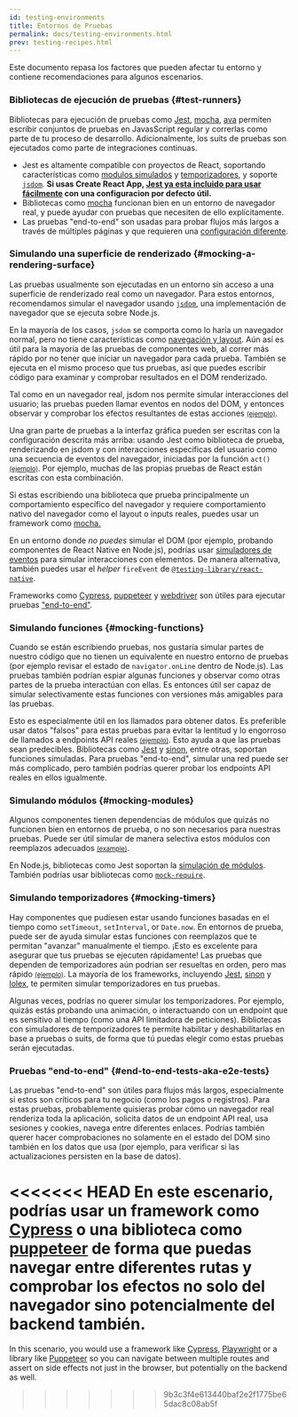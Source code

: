 ```yaml
---
id: testing-environments
title: Entornos de Pruebas
permalink: docs/testing-environments.html
prev: testing-recipes.html
---
```


<!-- This document is intended for folks who are comfortable with JavaScript, and have probably written tests with it. It acts as a reference for the differences in testing environments for React components, and how those differences affect the tests that they write. This document also assumes a slant towards web-based react-dom components, but has notes for other renderers. -->

Este documento repasa los factores que pueden afectar tu entorno y contiene recomendaciones para algunos escenarios.

### Bibliotecas de ejecución de pruebas {#test-runners}

Bibliotecas para ejecución de pruebas como [Jest](https://jestjs.io/), [mocha](https://mochajs.org/), [ava](https://github.com/avajs/ava) permiten escribir conjuntos de pruebas en JavasScript regular y correrlas como parte de tu proceso de desarrollo. Adicionalmente, los suits de pruebas son ejecutados como parte de integraciones continuas.

- Jest es altamente compatible con proyectos de React, soportando características como [modulos simulados](#mocking-modules) y [temporizadores](#mocking-timers), y soporte [`jsdom`](#mocking-a-rendering-surface). **Si usas Create React App, [Jest ya esta incluido para usar fácilmente](https://facebook.github.io/create-react-app/docs/running-tests) con una configuracion por defecto útil.**
- Bibliotecas como [mocha](https://mochajs.org/#running-mocha-in-the-browser) funcionan bien en un entorno de navegador real, y puede ayudar con pruebas que necesiten de ello explícitamente.
- Las pruebas "end-to-end" son usadas para probar flujos más largos a través de múltiples páginas y que requieren una [configuración diferente](#end-to-end-tests-aka-e2e-tests).

### Simulando una superficie de renderizado {#mocking-a-rendering-surface}

Las pruebas usualmente son ejecutadas en un entorno sin acceso a una superficie de renderizado real como un navegador. Para estos entornos, recomendamos simular el navegador usando [`jsdom`](https://github.com/jsdom/jsdom), una implementación de navegador que se ejecuta sobre Node.js.

En la mayoría de los casos, `jsdom` se comporta como lo haría un navegador normal, pero no tiene características como [navegación y layout](https://github.com/jsdom/jsdom#unimplemented-parts-of-the-web-platform). Aún así es útil para la mayoría de las pruebas de componentes web, al correr más rápido por no tener que iniciar un navegador para cada prueba. También se ejecuta en el mismo proceso que tus pruebas, así que puedes escribir código para examinar y comprobar resultados en el DOM renderizado.

Tal como en un navegador real, jsdom nos permite simular interacciones del usuario; las pruebas pueden llamar eventos en nodos del DOM, y entonces observar y comprobar los efectos resultantes de estas acciones [<small>(ejemplo)</small>](/docs/testing-recipes.html#events).

Una gran parte de pruebas a la interfaz gráfica pueden ser escritas con la configuración descrita más arriba: usando Jest como biblioteca de prueba, renderizando en jsdom y con interacciones especificas del usuario como una secuencia de eventos del navegador, iniciadas por la función `act()` [<small>(ejemplo)</small>](/docs/testing-recipes.html). Por ejemplo, muchas de las propias pruebas de React están escritas con esta combinación.

Si estas escribiendo una biblioteca que prueba principalmente un comportamiento específico del navegador y requiere comportamiento nativo del navegador como el layout o inputs reales, puedes usar un framework como [mocha.](https://mochajs.org/)

En un entorno donde _no puedes_ simular el DOM (por ejemplo, probando componentes de React Native en Node.js), podrías usar [simuladores de eventos](/docs/test-utils.html#simulate) para simular interacciones con elementos. De manera alternativa, también puedes usar el _helper_ `fireEvent` de [`@testing-library/react-native`](https://testing-library.com/docs/react-native-testing-library/intro).

Frameworks como [Cypress](https://www.cypress.io/), [puppeteer](https://github.com/GoogleChrome/puppeteer) y [webdriver](https://www.seleniumhq.org/projects/webdriver/) son útiles para ejecutar pruebas ["end-to-end"](#end-to-end-tests-aka-e2e-tests).

### Simulando funciones {#mocking-functions}

Cuando se están escribiendo pruebas, nos gustaría simular partes de nuestro código que no tienen un equivalente en nuestro entorno de pruebas (por ejemplo revisar el estado de `navigator.onLine` dentro de Node.js). Las pruebas también podrían espiar algunas funciones y observar como otras partes de la prueba interactúan con ellas. Es entonces útil ser capaz de simular selectivamente estas funciones con versiones más amigables para las pruebas.

Esto es especialmente útil en los llamados para obtener datos. Es preferible usar datos "falsos" para estas pruebas para evitar la lentitud y lo engorroso de llamados a endpoints API reales [<small>(ejemplo)</small>](/docs/testing-recipes.html#data-fetching). Esto ayuda a que las pruebas sean predecibles. Bibliotecas como [Jest](https://jestjs.io/) y [sinon](https://sinonjs.org/), entre otras, soportan funciones simuladas. Para pruebas "end-to-end", simular una red puede ser más complicado, pero también podrías querer probar los endpoints API reales en ellos igualmente.

### Simulando módulos {#mocking-modules}

Algunos componentes tienen dependencias de módulos que quizás no funcionen bien en entornos de prueba, o no son necesarios para nuestras pruebas. Puede ser útil simular de manera selectiva estos módulos con reemplazos adecuados [<small>(example)</small>](/docs/testing-recipes.html#mocking-modules).

En Node.js, bibliotecas como Jest soportan la [simulación de módulos](https://jestjs.io/docs/en/manual-mocks). También podrías usar bibliotecas como [`mock-require`](https://www.npmjs.com/package/mock-require).

### Simulando temporizadores {#mocking-timers}

Hay componentes que pudiesen estar usando funciones basadas en el tiempo como `setTimeout`, `setInterval`, or `Date.now`. En entornos de prueba, puede ser de ayuda simular estas funciones con reemplazos que te permitan "avanzar" manualmente el tiempo. ¡Esto es excelente para asegurar que tus pruebas se ejecuten rápidamente! Las pruebas que dependen de temporizadores aún podrian ser resueltas en orden, pero mas rápido [<small>(ejemplo)</small>](/docs/testing-recipes.html#timers). La mayoría de los frameworks, incluyendo [Jest](https://jestjs.io/docs/en/timer-mocks), [sinon](https://sinonjs.org/releases/v7.3.2/fake-timers/) y [lolex](https://github.com/sinonjs/lolex), te permiten simular temporizadores en tus pruebas.

Algunas veces, podrías no querer simular los temporizadores. Por ejemplo, quizás estás probando una animación, o interactuando con un endpoint que es sensitivo al tiempo (como una API limitadora de peticiones). Bibliotecas con simuladores de temporizadores te permite habilitar y deshabilitarlas en base a pruebas o suits, de forma que tú puedas elegir como estas pruebas serán ejecutadas.

### Pruebas "end-to-end" {#end-to-end-tests-aka-e2e-tests}

Las pruebas "end-to-end" son útiles para flujos más largos, especialmente si estos son críticos para tu negocio (como los pagos o registros). Para estas pruebas, probablemente quisieras probar cómo un navegador real renderiza toda la aplicación, solicita datos de un endpoint API real, usa sesiones y cookies, navega entre diferentes enlaces. Podrías también querer hacer comprobaciones no solamente en el estado del DOM sino también en los datos que usa (por ejemplo, para verificar si las actualizaciones persisten en la base de datos).

<<<<<<< HEAD
En este escenario, podrías usar un framework como [Cypress](https://www.cypress.io/) o una biblioteca como [puppeteer](https://github.com/GoogleChrome/puppeteer) de forma que puedas navegar entre diferentes rutas y comprobar los efectos no solo del navegador sino potencialmente del backend también.
=======
In this scenario, you would use a framework like [Cypress](https://www.cypress.io/), [Playwright](https://playwright.dev) or a library like [Puppeteer](https://pptr.dev/) so you can navigate between multiple routes and assert on side effects not just in the browser, but potentially on the backend as well.
>>>>>>> 9b3c3f4e613440baf2e2f1775be65dac8c08ab5f
